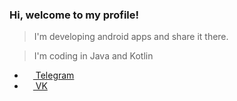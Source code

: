 ### **Hi, welcome to my profile!**

> I'm developing android apps and share it there.

> I'm coding in Java and Kotlin



- <a href="https://t.me/qbsed"><img src="https://upload.wikimedia.org/wikipedia/commons/thumb/8/82/Telegram_logo.svg/768px-Telegram_logo.svg.png" width=14 height=14 /> Telegram </a>
- <a href="https://vk.com/basedep"><img src="https://upload.wikimedia.org/wikipedia/commons/thumb/4/4e/VK_Compact_Logo.svg/1024px-VK_Compact_Logo.svg.png" width=14 height=14 /> VK </a>

